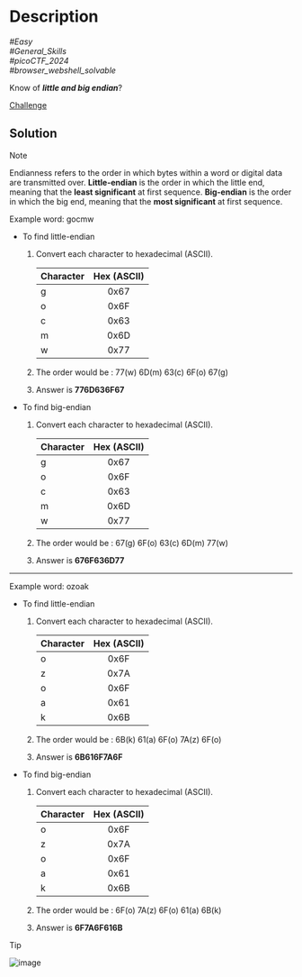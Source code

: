 # Description

_#Easy_<br>
_#General_Skills_<br>
_#picoCTF_2024_<br>
_#browser_webshell_solvable_<br>

Know of ***little and big endian***?

[Challenge](../endianness/endianness.c)

## Solution

> [!NOTE]
> Endianness refers to the order in which bytes within a word or digital data are transmitted over. **Little-endian** is the order in which the little end, meaning that the **least significant** at first sequence. **Big-endian** is the order in which the big end, meaning that the **most significant** at first sequence. 

Example word: gocmw

- To find little-endian
   1. Convert each character to hexadecimal (ASCII).
      
      | Character  | Hex (ASCII) | 
      | ---------- |:-----------:|
      |      g     |     0x67    |
      |      o     |     0x6F    |
      |      c     |     0x63    |
      |      m     |     0x6D    |
      |      w     |     0x77    |

  2. The order would be : 77(w) 6D(m) 63(c) 6F(o) 67(g)
  3. Answer is **776D636F67**
     
- To find big-endian
   1. Convert each character to hexadecimal (ASCII).
      
      | Character  | Hex (ASCII) | 
      | ---------- |:-----------:|
      |      g     |     0x67    |
      |      o     |     0x6F    |
      |      c     |     0x63    |
      |      m     |     0x6D    |
      |      w     |     0x77    |

  2. The order would be : 67(g) 6F(o) 63(c) 6D(m) 77(w)
  3. Answer is **676F636D77**

----------------------------------------------------------------------------------------------------------------------------

Example word: ozoak

- To find little-endian
   1. Convert each character to hexadecimal (ASCII).
      
      | Character  | Hex (ASCII) | 
      | ---------- |:-----------:|
      |      o     |     0x6F    |
      |      z     |     0x7A    |
      |      o     |     0x6F    |
      |      a     |     0x61    |
      |      k     |     0x6B    |

  2. The order would be : 6B(k) 61(a) 6F(o) 7A(z) 6F(o)
  3. Answer is **6B616F7A6F**
     
- To find big-endian
   1. Convert each character to hexadecimal (ASCII).
      
      | Character  | Hex (ASCII) | 
      | ---------- |:-----------:|
      |      o     |     0x6F    |
      |      z     |     0x7A    |
      |      o     |     0x6F    |
      |      a     |     0x61    |
      |      k     |     0x6B    |

  2. The order would be : 6F(o) 7A(z) 6F(o) 61(a) 6B(k)
  3. Answer is **6F7A6F616B**
 
> [!TIP]
> ![image](https://github.com/user-attachments/assets/479b3ce5-650d-405a-9a95-05558ccb02f2)
